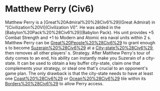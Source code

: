 # Matthew Perry (Civ6)

Matthew Perry is a [Great%20Admiral%20%28Civ6%29](Great Admiral) in "[Civilization%20VI](Civilization VI)". He was added in the [Babylon%20Pack%20%28Civ6%29](Babylon Pack).
His unit provides +5 Combat Strength and +1 to Modern and Atomic era naval units within 2 s.
Matthew Perry can be [Great%20People%20%28Civ6%29](retired) to grant enough s to become [Suzerain%20%28Civ6%29](Suzerain) at a [City-state%20%28Civ6%29](city-state), then removes all other players' s.
Strategy.
After Matthew Perry's tour of duty comes to an end, his ability can instantly make you Suzerain of a city-state. It can be used to obtain a key buffer city-state, claim one that complements your strategy, or steal one that's crucial to an opponent's game plan. The only drawback is that the city-state needs to have at least one [Coast%20%28Civ6%29](Coast) or [Ocean%20%28Civ6%29](Ocean) tile within its [Borders%20%28Civ6%29](borders) to allow Perry access.